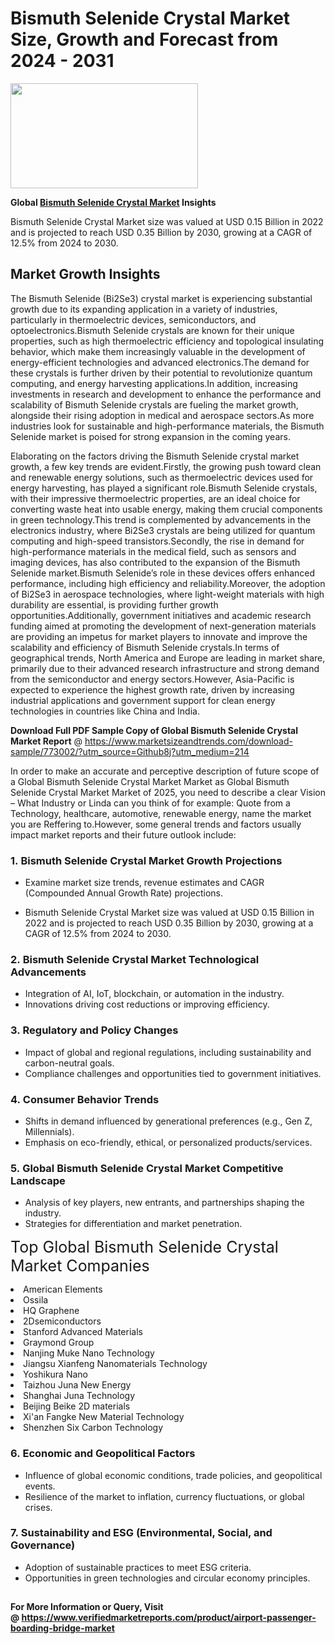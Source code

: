 <H1>Bismuth Selenide Crystal Market Size, Growth and Forecast from 2024 - 2031</H1><img class="aligncenter size-medium wp-image-584254" src="https://thirdeyenews.in/wp-content/uploads/2024/09/Global-Market-Research-300x168.jpeg" alt="" width="300" height="168" /><p><strong>Global&nbsp;<a href="https://www.marketsizeandtrends.com/download-sample/773002/?utm_source=Github8j?utm_medium=214">Bismuth Selenide Crystal Market</a> Insights</strong></p><p>Bismuth Selenide Crystal Market size was valued at USD 0.15 Billion in 2022 and is projected to reach USD 0.35 Billion by 2030, growing at a CAGR of 12.5% from 2024 to 2030.</p><p><h2>Market Growth Insights</h2> <p>The Bismuth Selenide (Bi2Se3) crystal market is experiencing substantial growth due to its expanding application in a variety of industries, particularly in thermoelectric devices, semiconductors, and optoelectronics.Bismuth Selenide crystals are known for their unique properties, such as high thermoelectric efficiency and topological insulating behavior, which make them increasingly valuable in the development of energy-efficient technologies and advanced electronics.The demand for these crystals is further driven by their potential to revolutionize quantum computing, and energy harvesting applications.In addition, increasing investments in research and development to enhance the performance and scalability of Bismuth Selenide crystals are fueling the market growth, alongside their rising adoption in medical and aerospace sectors.As more industries look for sustainable and high-performance materials, the Bismuth Selenide market is poised for strong expansion in the coming years.</p> <p>Elaborating on the factors driving the Bismuth Selenide crystal market growth, a few key trends are evident.Firstly, the growing push toward clean and renewable energy solutions, such as thermoelectric devices used for energy harvesting, has played a significant role.Bismuth Selenide crystals, with their impressive thermoelectric properties, are an ideal choice for converting waste heat into usable energy, making them crucial components in green technology.This trend is complemented by advancements in the electronics industry, where Bi2Se3 crystals are being utilized for quantum computing and high-speed transistors.Secondly, the rise in demand for high-performance materials in the medical field, such as sensors and imaging devices, has also contributed to the expansion of the Bismuth Selenide market.Bismuth Selenide’s role in these devices offers enhanced performance, including high efficiency and reliability.Moreover, the adoption of Bi2Se3 in aerospace technologies, where light-weight materials with high durability are essential, is providing further growth opportunities.Additionally, government initiatives and academic research funding aimed at promoting the development of next-generation materials are providing an impetus for market players to innovate and improve the scalability and efficiency of Bismuth Selenide crystals.In terms of geographical trends, North America and Europe are leading in market share, primarily due to their advanced research infrastructure and strong demand from the semiconductor and energy sectors.However, Asia-Pacific is expected to experience the highest growth rate, driven by increasing industrial applications and government support for clean energy technologies in countries like China and India.</p> <p><span class=""><strong>Download Full PDF Sample Copy of Global Bismuth Selenide Crystal Market Report</strong> @ <a href="https://www.marketsizeandtrends.com/download-sample/773002/?utm_source=Github8j?utm_medium=214" target="_blank">https://www.marketsizeandtrends.com/download-sample/773002/?utm_source=Github8j?utm_medium=214</a></span></p><p>In order to make an accurate and perceptive description of future scope of a Global&nbsp;Bismuth Selenide Crystal Market Market as Global&nbsp;Bismuth Selenide Crystal Market Market of 2025, you need to describe a clear Vision &ndash; What Industry or Linda can you think of for example: Quote from a Technology, healthcare, automotive, renewable energy, name the market you are Reffering to.However, some general trends and factors usually impact market reports and their future outlook include:</p><h3>1.&nbsp;<strong>Bismuth Selenide Crystal Market Growth Projections</strong></h3><ul><li>Examine market size trends, revenue estimates and CAGR (Compounded Annual Growth Rate) projections.</li><li><p>Bismuth Selenide Crystal Market size was valued at USD 0.15 Billion in 2022 and is projected to reach USD 0.35 Billion by 2030, growing at a CAGR of 12.5% from 2024 to 2030.</p></li></ul><h3>2.&nbsp;<strong>Bismuth Selenide Crystal Market Technological Advancements</strong></h3><ul><li>Integration of AI, IoT, blockchain, or automation in the industry.</li><li>Innovations driving cost reductions or improving efficiency.</li></ul><h3>3.&nbsp;<strong>Regulatory and Policy Changes</strong></h3><ul><li>Impact of global and regional regulations, including sustainability and carbon-neutral goals.</li><li>Compliance challenges and opportunities tied to government initiatives.</li></ul><h3>4.&nbsp;<strong>Consumer Behavior Trends</strong></h3><ul><li>Shifts in demand influenced by generational preferences (e.g., Gen Z, Millennials).</li><li>Emphasis on eco-friendly, ethical, or personalized products/services.</li></ul><h3>5.&nbsp;<strong>Global Bismuth Selenide Crystal Market Competitive Landscape</strong></h3><ul><li>Analysis of key players, new entrants, and partnerships shaping the industry.</li><li>Strategies for differentiation and market penetration.</li></ul><p data-pm-slice="1 1 []"><span style="color: inherit; font-family: inherit; font-size: 25px;">Top Global Bismuth Selenide Crystal Market Companies</span></p><div class="" data-test-id=""><p><li>American Elements</li><li> Ossila</li><li> HQ Graphene</li><li> 2Dsemiconductors</li><li> Stanford Advanced Materials</li><li> Graymond Group</li><li> Nanjing Muke Nano Technology</li><li> Jiangsu Xianfeng Nanomaterials Technology</li><li> Yoshikura Nano</li><li> Taizhou Juna New Energy</li><li> Shanghai Juna Technology</li><li> Beijing Beike 2D materials</li><li> Xi'an Fangke New Material Technology</li><li> Shenzhen Six Carbon Technology</li></p></div><h3>6.&nbsp;<strong>Economic and Geopolitical Factors</strong></h3><ul><li>Influence of global economic conditions, trade policies, and geopolitical events.</li><li>Resilience of the market to inflation, currency fluctuations, or global crises.</li></ul><h3>7.&nbsp;<strong>Sustainability and ESG (Environmental, Social, and Governance)</strong></h3><ul><li>Adoption of sustainable practices to meet ESG criteria.</li><li>Opportunities in green technologies and circular economy principles.</li></ul><h2><strong style="font-size: 14px;">For More Information or Query, Visit @&nbsp;</strong><a style="background-color: #ffffff; font-size: 14px;" href="https://www.marketsizeandtrends.com/report/bismuth-selenide-crystal-market/" target="_blank">https://www.verifiedmarketreports.com/product/airport-passenger-boarding-bridge-market</a></h2>